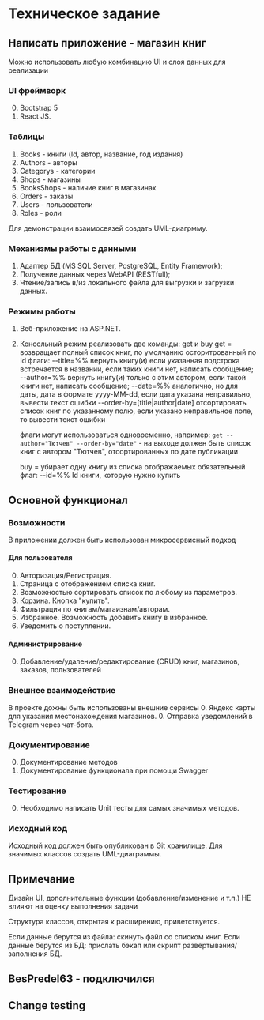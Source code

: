 # Техническое задание

## Написать приложение - магазин книг

Можно использовать любую комбинацию UI и слоя данных для реализации

### UI фреймворк

 0. Bootstrap 5
 0. React JS.

### Таблицы

 1. Books - книги (Id, автор, название, год издания)
 2. Authors - авторы
 3. Categorys - категории
 4. Shops - магазины
 5. BooksShops - наличие книг в магазинах
 6. Orders - заказы
 7. Users - пользователи
 8. Roles - роли

Для демонстрации взаимосвязей создать UML-диагрмму.

### Механизмы работы с данными

 1. Адаптер БД (MS SQL Server, PostgreSQL, Entity Framework);
 2. Получение данных через WebAPI (RESTfull);
 3. Чтение/запись в/из локального файла для выгрузки и загрузки данных.

### Режимы работы

 1. Веб-приложение на ASP.NET.
 2. Консольный режим
    реализовать две команды: get и buy
    get = возвращает полный список книг, по умолчанию осторитрованный по Id
    флаги:
    --title=%% вернуть книгу(и) если указанная подстрока встречается в названии, если таких книги нет, написать сообщение;
    --author=%% вернуть книгу(и) только с этим автором, если такой книги нет, написать сообщение;
    --date=%% аналогично, но для даты, дата в формате yyyy-MM-dd, если дата указана неправильно, вывести текст ошибки
    --order-by=[title|author|date] отсортировать список книг по указанному полю, если указано неправильное поле, то вывести текст ошибки

    флаги могут использоваться одновременно, например: `get --author="Тютчев" --order-by="date"` - на выходе должен быть список книг с автором "Тютчев", отсортированных по дате публикации

    buy = убирает одну книгу из списка отображаемых
    обязательный флаг:
    --id=%% Id книги, которую нужно купить

## Основной функционал

### Возможности


В приложении должен быть использован микросервисный подход

#### Для пользователя

 0. Авторизация/Регистрация.
 0. Страница с отображением списка книг.
 0. Возможностью сортировать список по любому из параметров.
 0. Корзина. Кнопка "купить".
 0. Фильтрация по книгам/магаизнам/авторам.
 0. Избранное. Возможность добавить книгу в избранное.
 0. Уведомить о поступлении.

#### Администрирование

 0. Добавление/удаление/редактирование (CRUD) книг, магазинов, заказов, пользователей

### Внешнее взаимодействие

В проекте дожны быть использованы внешние сервисы
 0. Яндекс карты для указания местонахождения магазинов.
 0. Отправка уведомлений в Telegram через чат-бота.

### Документирование

 0. Документирование методов
 0. Документирование функционала при помощи Swagger

### Тестирование

 0. Необходимо написать Unit тесты для самых значимых методов.

### Исходный код

Исходный код должен быть опубликован в Git хранилище. Для значимых классов создать UML-диаграммы.

## Примечание

Дизайн UI, дополнительные функции (добавление/изменение и т.п.) НЕ влияют на оценку выполнения задачи

Структура классов, открытая к расширению, приветствуется.

Если данные берутся из файла: скинуть файл со списком книг.
Если данные берутся из БД: прислать бэкап или скрипт развёртывания/заполнения БД.


## BesPredel63 - подключился
## Change testing

